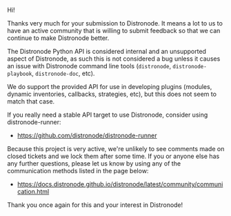 Hi!

Thanks very much for your submission to Distronode.  It means a lot to us
to have an active community that is willing to submit feedback so that we can
continue to make Distronode better.

The Distronode Python API is considered internal and an unsupported aspect of Distronode,
as such this is not considered a bug unless it causes an issue with Distronode command line tools
(`distronode`, `distronode-playbook`, `distronode-doc`, etc).

We do support the provided API for use in developing plugins (modules, dynamic inventories, callbacks, strategies, etc),
but this does not seem to match that case.

If you really need a stable API target to use Distronode, consider using distronode-runner:

* https://github.com/distronode/distronode-runner

Because this project is very active, we're unlikely to see comments made on closed tickets and we lock them after some time.
If you or anyone else has any further questions, please let us know by using any of the communication methods listed in the page below:

* https://docs.distronode.github.io/distronode/latest/community/communication.html

Thank you once again for this and your interest in Distronode!
